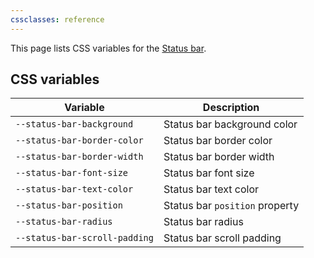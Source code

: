```yaml
---
cssclasses: reference
---
```


This page lists CSS variables for the [Status bar](https://help.obsidian.md/User+interface/Workspace/Status+bar).

## CSS variables

| Variable                      | Description                    |
| ----------------------------- | ------------------------------ |
| `--status-bar-background`     | Status bar background color    |
| `--status-bar-border-color`   | Status bar border color        |
| `--status-bar-border-width`   | Status bar border width        |
| `--status-bar-font-size`      | Status bar font size           |
| `--status-bar-text-color`     | Status bar text color          |
| `--status-bar-position`       | Status bar `position` property |
| `--status-bar-radius`         | Status bar radius              |
| `--status-bar-scroll-padding` | Status bar scroll padding      |
